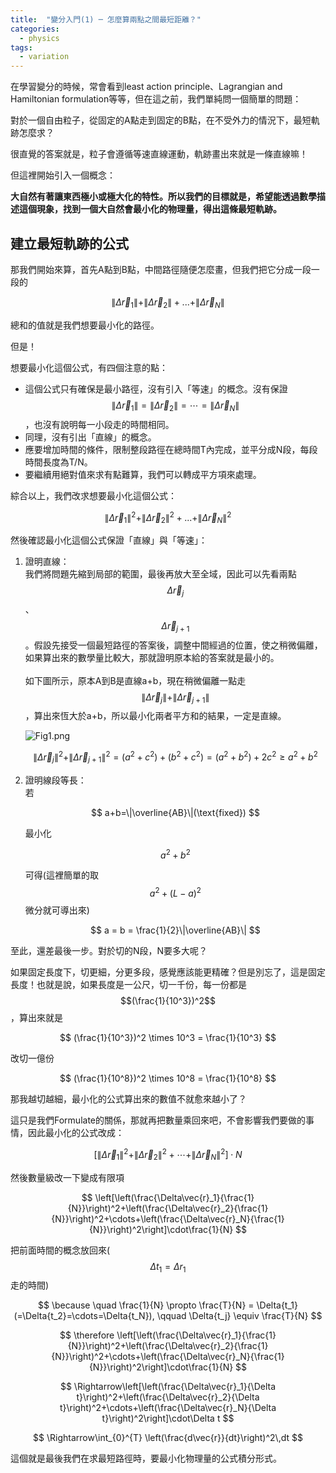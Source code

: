 ```yaml
---
title:  "變分入門(1) ─ 怎麼算兩點之間最短距離？"
categories:
  - physics
tags:
  - variation
---
```



在學習變分的時候，常會看到least action principle、Lagrangian and Hamiltonian formulation等等，但在這之前，我們單純問一個簡單的問題：




對於一個自由粒子，從固定的A點走到固定的B點，在不受外力的情況下，最短軌跡怎麼求？




很直覺的答案就是，粒子會遵循等速直線運動，軌跡畫出來就是一條直線嘛！




但這裡開始引入一個概念：

**大自然有著讓東西極小或極大化的特性。所以我們的目標就是，希望能透過數學描述這個現象，找到一個大自然會最小化的物理量，得出這條最短軌跡。**



## 建立最短軌跡的公式

那我們開始來算，首先A點到B點，中間路徑隨便怎麼畫，但我們把它分成一段一段的

$$
\|\Delta\vec{r}_1\|+\|\Delta\vec{r}_2\|+...+\|\Delta\vec{r}_N\|
$$

總和的值就是我們想要最小化的路徑。




但是！




想要最小化這個公式，有四個注意的點：

- 這個公式只有確保是最小路徑，沒有引入「等速」的概念。沒有保證 $$\|\Delta\vec{r}_1\| = \|\Delta\vec{r}_2\| = \cdots = \|\Delta\vec{r}_N\|$$，也沒有說明每一小段走的時間相同。
- 同理，沒有引出「直線」的概念。
- 應要增加時間的條件，限制整段路徑在總時間T內完成，並平分成N段，每段時間長度為T/N。
- 要繼續用絕對值來求有點難算，我們可以轉成平方項來處理。




綜合以上，我們改求想要最小化這個公式：

$$
\|\Delta\vec{r}_1\|^2+\|\Delta\vec{r}_2\|^2+...+\|\Delta\vec{r}_N\|^2
$$

然後確認最小化這個公式保證「直線」與「等速」：

1. 證明直線：\
   我們將問題先縮到局部的範圍，最後再放大至全域，因此可以先看兩點 $$\Delta\vec{r}_j$$、$$\Delta\vec{r}_{j+1}$$。假設先接受一個最短路徑的答案後，調整中間經過的位置，使之稍微偏離，如果算出來的數學量比較大，那就證明原本給的答案就是最小的。\
   \
   如下圖所示，原本A到B是直線a+b，現在稍微偏離一點走$$\|\Delta\vec{r}_j\|+\|\Delta\vec{r}_{j+1}\|$$，算出來恆大於a+b，所以最小化兩者平方和的結果，一定是直線。

   ![Fig1.png](../figs/Fig1.png)

   $$
   \|\Delta\vec{r}_j\|^2+\|\Delta\vec{r}_{j+1}\|^2=(a^2+c^2)+(b^2+c^2) = (a^2+b^2)+2c^2 \geq a^2+b^2
   $$

2. 證明線段等長：\
   若

   $$
   a+b=\|\overline{AB}\|(\text{fixed})
   $$

   最小化

   $$
   a^2+b^2
   $$

   可得(這裡簡單的取$$a^2+(L-a)^2$$微分就可導出來)

   $$
   a = b = \frac{1}{2}\|\overline{AB}\|
   $$




至此，還差最後一步。對於切的N段，N要多大呢？




如果固定長度下，切更細，分更多段，感覺應該能更精確？但是別忘了，這是固定長度！也就是說，如果長度是一公尺，切一千份，每一份都是$$(\frac{1}{10^3})^2$$，算出來就是

$$
(\frac{1}{10^3})^2 \times 10^3 = \frac{1}{10^3}
$$

改切一億份

$$
(\frac{1}{10^8})^2 \times 10^8 = \frac{1}{10^8}
$$




那我越切越細，最小化的公式算出來的數值不就愈來越小了？




這只是我們Formulate的關係，那就再把數量乘回來吧，不會影響我們要做的事情，因此最小化的公式改成：

$$
\left[\|\Delta\vec{r}_1\|^2+\|\Delta\vec{r}_2\|^2+\cdots+\|\Delta\vec{r}_N\|^2\right] \cdot {N}
$$

然後數量級改一下變成有限項

$$
\left[\left(\frac{\Delta\vec{r}_1}{\frac{1}{N}}\right)^2+\left(\frac{\Delta\vec{r}_2}{\frac{1}{N}}\right)^2+\cdots+\left(\frac{\Delta\vec{r}_N}{\frac{1}{N}}\right)^2\right]\cdot\frac{1}{N}
$$

把前面時間的概念放回來($$\Delta{t_1} = \Delta{r_1}$$ 走的時間)

$$
\because \quad \frac{1}{N} \propto \frac{T}{N} = \Delta{t_1}(=\Delta{t_2}=\cdots=\Delta{t_N}), \qquad	\Delta{t_j} \equiv \frac{T}{N}
$$

$$
\therefore \left[\left(\frac{\Delta\vec{r}_1}{\frac{1}{N}}\right)^2+\left(\frac{\Delta\vec{r}_2}{\frac{1}{N}}\right)^2+\cdots+\left(\frac{\Delta\vec{r}_N}{\frac{1}{N}}\right)^2\right]\cdot\frac{1}{N}
$$

$$
\Rightarrow\left[\left(\frac{\Delta\vec{r}_1}{\Delta t}\right)^2+\left(\frac{\Delta\vec{r}_2}{\Delta t}\right)^2+\cdots+\left(\frac{\Delta\vec{r}_N}{\Delta t}\right)^2\right]\cdot\Delta t
$$

$$
\Rightarrow\int_{0}^{T} \left(\frac{d\vec{r}}{dt}\right)^2\,dt
$$

這個就是最後我們在求最短路徑時，要最小化物理量的公式積分形式。





